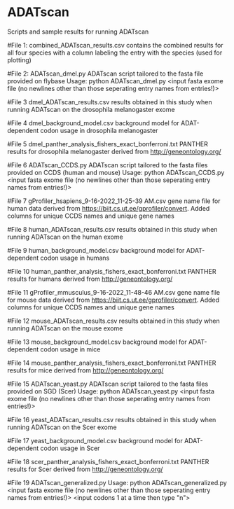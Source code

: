 # ADATscan
Scripts and sample results for running ADATscan

#File 1:
combined_ADATscan_results.csv
contains the combined results for all four species with a column labeling the entry with the species (used for plotting)

#File 2: 
ADATscan_dmel.py
ADATscan script tailored to the fasta file provided on flybase 
Usage: python ADATscan_dmel.py <input fasta exome file (no newlines other than those seperating entry names from entries!)> <background model filename> <results filename>
  
#File 3
dmel_ADATscan_results.csv
results obtained in this study when running ADATscan on the drosophila melanogaster exome 
  
#File 4
dmel_background_model.csv
background model for ADAT-dependent codon usage in drosophila melanogaster 
  
#File 5
dmel_panther_analysis_fishers_exact_bonferroni.txt
PANTHER results for drosophila melanogaster derived from http://geneontology.org/

#File 6
ADATscan_CCDS.py
ADATscan script tailored to the fasta files provided on CCDS (human and mouse) 
Usage: python ADATscan_CCDS.py <input fasta exome file (no newlines other than those seperating entry names from entries!)> <background model filename> <results filename>

#File 7
gProfiler_hsapiens_9-16-2022_11-25-39 AM.csv
gene name file for human data derived from https://biit.cs.ut.ee/gprofiler/convert. Added columns for unique CCDS names and unique gene names 

#File 8
human_ADATscan_results.csv
results obtained in this study when running ADATscan on the human exome 

#File 9
human_background_model.csv
background model for ADAT-dependent codon usage in humans

#File 10
human_panther_analysis_fishers_exact_bonferroni.txt
PANTHER results for humans derived from http://geneontology.org/

#File 11
gProfiler_mmusculus_9-16-2022_11-48-46 AM.csv
gene name file for mouse data derived from https://biit.cs.ut.ee/gprofiler/convert. Added columns for unique CCDS names and unique gene names 

#File 12
mouse_ADATscan_results.csv
results obtained in this study when running ADATscan on the mouse exome 

#File 13
mouse_background_model.csv
background model for ADAT-dependent codon usage in mice

#File 14
mouse_panther_analysis_fishers_exact_bonferroni.txt
PANTHER results for mice derived from http://geneontology.org/

#File 15
ADATscan_yeast.py
ADATscan script tailored to the fasta files provided on SGD (Scer) 
Usage: python ADATscan_yeast.py <input fasta exome file (no newlines other than those seperating entry names from entries!)> <background model filename> <results filename>

#File 16
yeast_ADATscan_results.csv
results obtained in this study when running ADATscan on the Scer exome 

#File 17
yeast_background_model.csv
background model for ADAT-dependent codon usage in Scer

#File 18 
scer_panther_analysis_fishers_exact_bonferroni.txt
PANTHER results for Scer derived from http://geneontology.org/

#File 19 
ADATscan_generalized.py
Usage: python ADATscan_generalized.py <input fasta exome file (no newlines other than those seperating entry names from entries!)> <background model filename> <results filename> <input codons 1 at a time then type "n">

